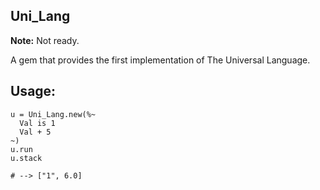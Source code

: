 
Uni\_Lang
---------

**Note:** Not ready.

A gem that provides the first implementation of The Universal Language.


Usage:
-----

    u = Uni_Lang.new(%~
      Val is 1
      Val + 5
    ~)
    u.run
    u.stack
    
    # --> ["1", 6.0]
  
